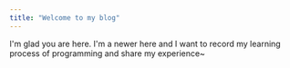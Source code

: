 ```yaml
---
title: "Welcome to my blog"
---
```


I'm glad you are here.
I'm a newer here and I want to record my learning process of programming and share my experience~
